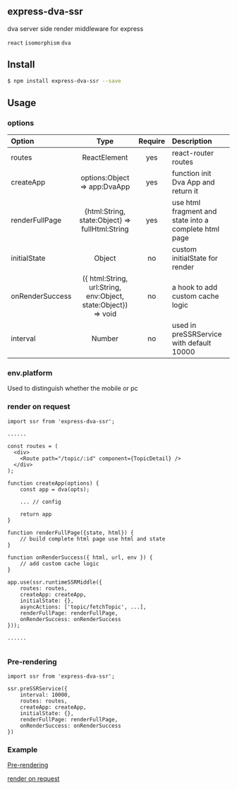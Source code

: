 ## express-dva-ssr

dva server side render middleware for express

`react` `isomorphism` `dva`

## Install

``` bash
$ npm install express-dva-ssr --save

```
## Usage

### options

Option | Type | Require | Description
:--- | :---: | :---: | :--- 
routes | ReactElement | yes | react-router routes
createApp | options:Object => app:DvaApp | yes | function init Dva App and return it
renderFullPage | {html:String, state:Object} => fullHtml:String | yes | use html fragment and state into a complete html page
initialState | Object | no | custom initialState for render
onRenderSuccess | ({ html:String, url:String, env:Object, state:Object}) => void | no | a hook to add custom cache logic
interval | Number | no | used in preSSRService with default 10000

### env.platform

Used to distinguish whether the mobile or pc

### render on request

``` node
import ssr from 'express-dva-ssr';

......

const routes = (
  <div>
    <Route path="/topic/:id" component={TopicDetail} />
  </div>
);

function createApp(options) {
	const app = dva(opts);
	
	... // config
	
	return app
}

function renderFullPage({state, html}) {
	// build complete html page use html and state
}

function onRenderSuccess({ html, url, env }) {
	// add custom cache logic
}

app.use(ssr.runtimeSSRMiddle({
	routes: routes,
	createApp: createApp,
	initialState: {},
	asyncActions: ['topic/fetchTopic', ...], 
	renderFullPage: renderFullPage,
	onRenderSuccess: onRenderSuccess
}));

......


```

### Pre-rendering

```node
import ssr from 'express-dva-ssr';

ssr.preSSRService({
	interval: 10000,
	routes: routes,
	createApp: createApp,
	initialState: {},
	renderFullPage: renderFullPage,
	onRenderSuccess: onRenderSuccess
})

```

### Example

[Pre-rendering](https://readhub.me/)

[render on request](https://readhub.me/topic/2TbaNZPwbxM)



